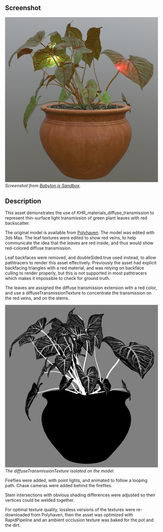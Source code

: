 ## Screenshot

![Screenshot from Babylon.js Sandbox](screenshot/screenshot_Large.jpg)
<br/>_Screenshot from [Babylon.js Sandbox](https://sandbox.babylonjs.com/)._

## Description

This asset demonstrates the use of KHR_materials_diffuse_transmission to represent thin-surface light transmission of green plant leaves with red backscatter. 

The original model is available from [Polyhaven](https://polyhaven.com/a/potted_plant_02). The model was edited with 3ds Max. The leaf textures were edited to show red veins, to help communicate the idea that the leaves are red inside, and thus would show red-colored diffuse transmission. 

Leaf backfaces were removed, and doubleSided:true used instead, to allow pathtracers to render this asset effectively. Previously the asset had explicit backfacing triangles with a red material, and was relying on backface culling to render properly, but this is not supported in most pathtracers which makes it impossible to check for ground truth.

The leaves are assigned the diffuse transmission extension with a red color, and use a diffuseTransmissionTexture to concentrate the transmission on the red veins, and on the stems. 

![diffuseTransmissionTexture on the model](screenshot/diffuseTransmissionTexture.jpg)
<br/>_The diffuseTransmissionTexture isolated on the model._

Fireflies were added, with point lights, and animated to follow a looping path. Chase cameras were added behind the fireflies. 

Stem intersections with obvious shading differences were adjusted so their vertices could be welded together. 

For optimal texture quality, lossless versions of the textures were re-downloaded from Polyhaven, then the asset was optimized with RapidPipeline and an ambient occlusion texture was baked for the pot and the dirt.
